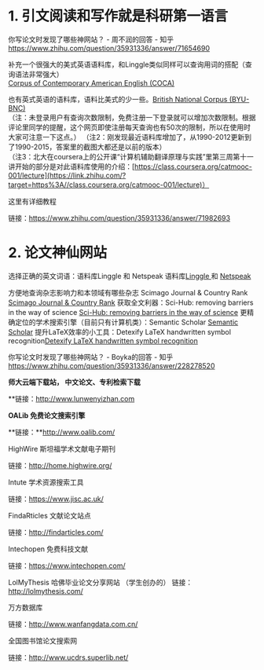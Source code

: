 # 1. 引文阅读和写作就是科研第一语言

你写论文时发现了哪些神网站？ \- 周不润的回答 \- 知乎 https://www.zhihu.com/question/35931336/answer/71654690


补充一个很强大的美式英语语料库，和Linggle类似同样可以查询用词的搭配（查询语法非常强大）  
[Corpus of Contemporary American English (COCA)](https://link.zhihu.com/?target=http%3A//corpus.byu.edu/coca/)  


也有英式英语的语料库，语料比美式的少一些。[British National Corpus (BYU-BNC)](https://link.zhihu.com/?target=http%3A//corpus.byu.edu/bnc/)  
（注：未登录用户有查询次数限制，免费注册一下登录就可以增加次数限制。根据评论里同学的提醒，这个网页即使注册每天查询也有50次的限制，所以在使用时大家可注意一下这点。）
（注2：刚发现最近语料库增加了，从1990-2012更新到了1990-2015，答案里的截图大都还是以前的版本）  
（注3：北大在coursera上的公开课“计算机辅助翻译原理与实践”里第三周第十一讲开始的部分是对此语料库使用的介绍：[https://class.coursera.org/catmooc-001/lecture](https://link.zhihu.com/?target=https%3A//class.coursera.org/catmooc-001/lecture)）

  这里有详细教程 

链接：https://www.zhihu.com/question/35931336/answer/71982693  



# 2. 论文神仙网站

选择正确的英文词语：语料库Linggle 和 Netspeak 
语料库[Linggle ](https://link.zhihu.com/?target=http%3A//linggle.com/)和 [Netspeak](https://link.zhihu.com/?target=http%3A//www.netspeak.org/)




方便地查询杂志影响力和本领域有哪些杂志 Scimago Journal & Country Rank 
[Scimago Journal & Country Rank](https://link.zhihu.com/?target=http%3A//www.scimagojr.com/index.php)
获取全文利器：Sci-Hub: removing barriers in the way of science 
[Sci-Hub: removing barriers in the way of science](https://link.zhihu.com/?target=http%3A//sci-hub.cc/)
更精确定位的学术搜索引擎（目前只有计算机类）：Semantic Scholar 
[Semantic Scholar](https://link.zhihu.com/?target=https%3A//www.semanticscholar.org/)
提升LaTeX效率的小工具：Detexify LaTeX handwritten symbol recognition[Detexify LaTeX handwritten symbol recognition](https://link.zhihu.com/?target=http%3A//detexify.kirelabs.org/classify.html)



你写论文时发现了哪些神网站？ \- Boyka的回答 - 知乎 https://www.zhihu.com/question/35931336/answer/228278520

**师大云端下载站， 中文论文、专利检索下载**

**链接：http://www.lunwenyizhan.com


 **OALib 免费论文搜索引擎**

**链接：**http://www.oalib.com/


HighWire 斯坦福学术文献电子期刊

链接：http://home.highwire.org/


 Intute 学术资源搜索工具

链接：https://www.jisc.ac.uk/


 FindaRticles 文献论文站点

链接：http://findarticles.com/




Intechopen 免费科技文献

链接：https://www.intechopen.com/





 LolMyThesis 哈佛毕业论文分享网站
（学生创办的）
链接：http://lolmythesis.com/


万方数据库

链接：http://www.wanfangdata.com.cn/




全国图书馆论文搜索网

链接：http://www.ucdrs.superlib.net/









